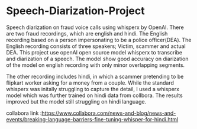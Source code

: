 # Speech-Diarization-Project
Speech diarization on fraud voice calls using whisperx by OpenAI. There are two fraud recordings, which are english and hindi. The English recording based on a person impersonating to be a police officer(DEA). The English recording consists of three speakers; Victim, scammer and actual DEA. This project use openAI open source model whisperx to transcribe and diarization of a speech. The model show good accuracy on diarization of the model on english recording with only minor overlapping segments.

The other recording includes hindi, in which a scammer pretending to be flipkart worker asking for a money from a couple. While the standard whisperx was initally struggling to capture the detail, I used a whisperx model which was further trained on hindi data from collbora.
The results improved but the model still struggling on hindi language.

collabora link :https://www.collabora.com/news-and-blog/news-and-events/breaking-language-barriers-fine-tuning-whisper-for-hindi.html
